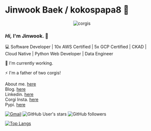 # Jinwook Baek / kokospapa8  👋
<div align="center">

![corgis](https://github.com/kokospapa8/kokos-asset-archive/blob/master/corgis/koko_soccer.jpg)

</div>


### _Hi,_ I'm Jinwook. 👋

💻 Software Developer | 10x AWS Certified | 5x GCP Certified | CKAD | Cloud Native | Python Web Developer | Data Engineer

🔭 I'm currently working.

⚡ I'm a father of two corgis!


About me. [here](https://www.notion.so/nujabes8/Jinwook-Baek-kokospapa8-0b4a5b64fe7f475dba2387da7f2d8bf5)<br/>
Blog. [here](https://blog.kokospapa.com/)<br/>
Linkedin. [here](https://www.linkedin.com/in/kokospapa8/)<br/>
Corgi Insta. [here](https://www.instagram.com/corgi_x2/)<br/>
Pypi. [here](https://pypi.org/project/django-async-image-upload/0.1.0/)<br/>

[![Gmail](https://img.shields.io/badge/Gmail-d14836?style=flat&logo=Gmail&logoColor=white&link=mailto:kokos.papa8@gmail.com)](mailto:kokos.papa8@@gmail.com) ![GitHub User's stars](https://img.shields.io/github/stars/kokospapa8?logo=github) ![GitHub followers](https://img.shields.io/github/followers/kokospapa8?logo=github)

[![Top Langs](https://github-readme-stats.vercel.app/api/top-langs/?username=kokospapa8&layout=compact)](https://github.com/anuraghazra/github-readme-stats)

<!--
**kokospapa8/kokospapa8** is a ✨ _special_ ✨ repository because its `README.md` (this file) appears on your GitHub profile.

Here are some ideas to get you started:

- 🔭 I’m currently working on ...
- 🌱 I’m currently learning ...
- 👯 I’m looking to collaborate on ...
- 🤔 I’m looking for help with ...
- 💬 Ask me about ... 
- 📫 How to reach me: ...
- 😄 Pronouns: ...
- ⚡ Fun fact: ...
-->
